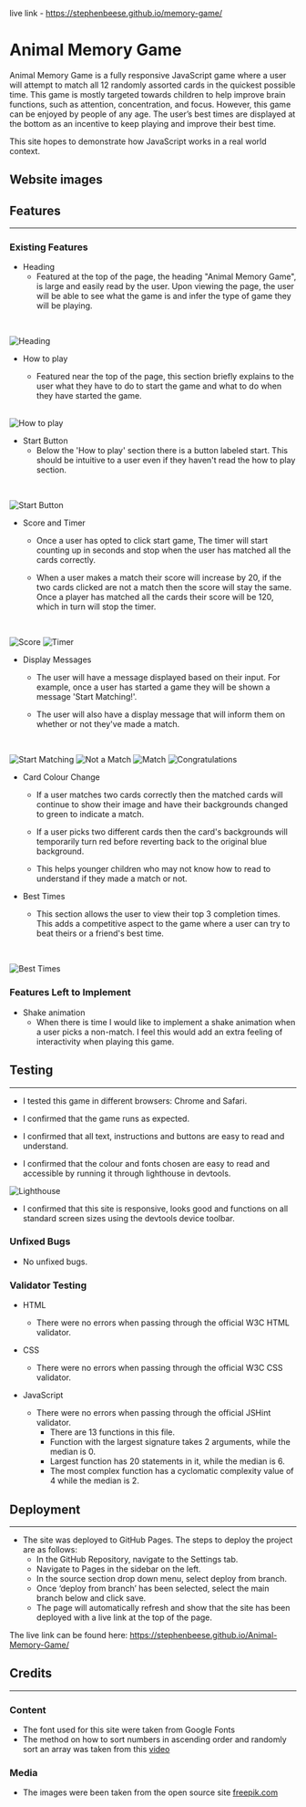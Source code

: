 live link - https://stephenbeese.github.io/memory-game/
 
# Animal Memory Game
 
Animal Memory Game is a fully responsive JavaScript game where a user will attempt to match all 12 randomly assorted cards in the quickest possible time. This game is mostly targeted towards children to help improve brain functions, such as attention, concentration, and focus. However, this game can be enjoyed by people of any age. The user’s best times are displayed at the bottom as an incentive to keep playing and improve their best time.
 
This site hopes to demonstrate how JavaScript works in a real world context.
 
## Website images
 
<!-- Insert image here -->
 
 
## Features
<hr>
 
### Existing Features
 
- Heading
   - Featured at the top of the page, the heading "Animal Memory Game", is large and easily read by the user. Upon viewing the page, the user will be able to see what the game is and infer the type of game they will be playing.
<br>
 
![Heading](/assets/images/readme/header.png)
 
- How to play
 
   - Featured near the top of the page, this section briefly explains to the user what they have to do to start the game and what to do when they have started the game.
   <br>
 
![How to play](/assets/images/readme/rules.png)
 
- Start Button
   - Below the 'How to play' section there is a button labeled start. This should be intuitive to a user even if they haven't read the how to play section.
<br>
 
![Start Button](/assets/images/readme/start-button.png)
 
- Score and Timer
   - Once a user has opted to click start game, The timer will start counting up in seconds and stop when the user has matched all the cards correctly.
  
   - When a user makes a match their score will increase by 20, if the two cards clicked are not a match then the score will stay the same. Once a player has matched all the cards their score will be 120, which in turn will stop the timer.
<br>
 
![Score](/assets/images/readme/score.png) ![Timer](/assets/images/readme/timer.png)
 
 
- Display Messages
   - The user will have a message displayed based on their input. For example, once a user has started a game they will be shown a message 'Start Matching!'.
 
   - The user will also have a display message that will inform them on whether or not they've made a match.
<br>
 
![Start Matching](/assets/images/readme/message-one.png) ![Not a Match](/assets/images/readme/message-two.png)
![Match](/assets/images/readme/message-three.png) ![Congratulations](/assets/images/readme/message-four.png)
 
- Card Colour Change
   - If a user matches two cards correctly then the matched cards will continue to show their image and have their backgrounds changed to green to indicate a match.
  
   - If a user picks two different cards then the card's backgrounds will temporarily turn red before reverting back to the original blue background.
 
   - This helps younger children who may not know how to read to understand if they made a match or not.
 
- Best Times
   - This section allows the user to view their top 3 completion times. This adds a competitive aspect to the game where a user can try to beat theirs or a friend's best time.
<br>
 
![Best Times](/assets/images/readme/best-times.png)
 
 
### Features Left to Implement
- Shake animation
   - When there is time I would like to implement a shake animation when a user picks a non-match. I feel this would add an extra feeling of interactivity when playing this game.
 
 
## Testing
<hr>
 
- I tested this game in different browsers: Chrome and Safari.
 
- I confirmed that the game runs as expected.
 
- I confirmed that all text, instructions and buttons are easy to read and understand.
 
- I confirmed that the colour and fonts chosen are easy to read and accessible by running it through lighthouse in devtools.
 
![Lighthouse](/assets/images/readme/Screenshot%202022-12-08%20at%2015.29.48.png)
 
- I confirmed that this site is responsive, looks good and functions on all standard screen sizes using the devtools device toolbar.
 
### Unfixed Bugs
 
- No unfixed bugs.
 
### Validator Testing
 
- HTML
    - There were no errors when passing through the official W3C HTML validator.
 
- CSS
   - There were no errors when passing through the official W3C CSS validator.
 
- JavaScript
   - There were no errors when passing through the official JSHint validator.
       - There are 13 functions in this file.
       - Function with the largest signature takes 2 arguments, while the median is 0.
       - Largest function has 20 statements in it, while the median is 6.
       - The most complex function has a cyclomatic complexity value of 4 while the median is 2.
 
## Deployment
<hr>
 
- The site was deployed to GitHub Pages. The steps to deploy the project are as follows:
   - In the GitHub Repository, navigate to the Settings tab.
   - Navigate to Pages in the sidebar on the left.
   - In the source section drop down menu, select deploy from branch.
   - Once ‘deploy from branch’ has been selected, select the main branch below and click save.
   - The page will automatically refresh and show that the site has been deployed with a live link at the top of the page.
 
The live link can be found here: https://stephenbeese.github.io/Animal-Memory-Game/
 
## Credits
<hr>
 
### Content
- The font used for this site were taken from Google Fonts
- The method on how to sort numbers in ascending order and randomly sort an array was taken from this [video](https://www.youtube.com/watch?v=xFhNgm73yJs&t)
 
### Media
- The images were been taken from the open source site [freepik.com](https://www.freepik.com/free-vector/hand-drawn-farm-animal-collection_4595247.htm#query=cartoon%20animals&position=41&from_view=search&track=sph)


